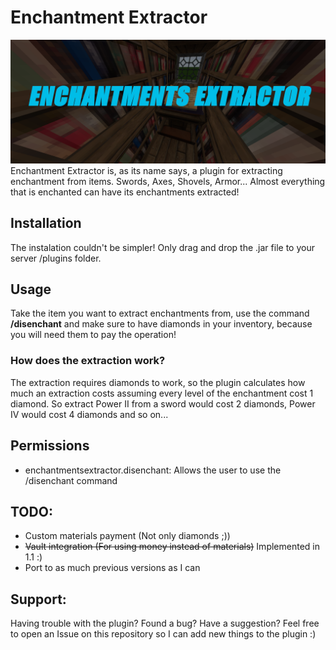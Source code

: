# Enchantment Extractor
![Image](EnchantmentsExtractor.png)
Enchantment Extractor is, as its name says, a plugin for extracting enchantment from items.
Swords, Axes, Shovels, Armor... Almost everything that is enchanted can have its enchantments extracted!
## Installation
The instalation couldn't be simpler! Only drag and drop the .jar file to your server /plugins folder.
## Usage
Take the item you want to extract enchantments from, use the command **/disenchant** and make sure to have
diamonds in your inventory, because you will need them to pay the operation!
### How does the extraction work?
The extraction requires diamonds to work, so the plugin calculates how much an extraction costs assuming 
every level of the enchantment cost 1 diamond. So extract Power II from a sword would cost 2 diamonds, Power IV would cost 4 diamonds and so on...
## Permissions
- enchantmentsextractor.disenchant: Allows the user to use the /disenchant command
## TODO:

- Custom materials payment (Not only diamonds ;))
- ~~Vault integration (For using money instead of materials)~~ Implemented in 1.1 :)
- Port to as much previous versions as I can

## Support:

Having trouble with the plugin? Found a bug? Have a suggestion? Feel free to open an Issue on this repository so I can add new things to the plugin :)
